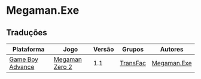 # Megaman.Exe

## Traduções

| Plataforma | Jogo | Versão | Grupos | Autores |
| ----------- | ----------- | ----------- | ----------- | ----------- |
| [Game Boy Advance](../../traducoes/game-boy-advance/) | [Megaman Zero 2](../../traducoes/game-boy-advance/megaman-zero-2_megamanexe/) | 1.1 | [TransFac](../../grupos/transfac/) | [Megaman\.Exe](../../autores/megamanexe/) |